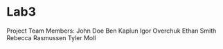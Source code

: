 # Lab3
Project Team Members: John Doe Ben Kaplun Igor Overchuk Ethan Smith Rebecca Rasmussen Tyler Moll
